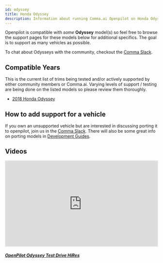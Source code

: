 ```yaml
---
id: odyssey
title: Honda Odyssey
description: Information about running Comma.ai Openpilot on Honda Odyssey vehicles.
---
```


Openpilot is compatible with *some* **Odyssey** model(s) so feel free to browse the support pages for these models below for additional specifics.
The goal is to support as many vehicles as possible.


To chat about Odysseys with the community, checkout the  [Comma Slack](https://slack.comma.ai).
      
## Compatible Years

This is the current list of trims being tested and/or actively supported by either community members or Comma.ai.
Varying levels of support / testing are being done on the listed models so please review them thoroughly.

* [2018 Honda Odyssey](/vehicles/honda/odyssey/2018-honda-odyssey/)

## How to add support for a vehicle

If you own an unsupported vehicle but are interested in discussing porting it to openpilot, join us in the [Comma Slack](https://slack.comma.ai).
There will also be some great info on porting models in [Development Guides](../../development/guides/).


## Videos

<div class="card-deck">
<div class="card">
<div class="card-image">
<div class="embed-responsive embed-responsive-16by9">
<div style="left: 0; width: 100%; height: 0; position: relative; padding-bottom: 56.2493%;"><iframe src="https://www.youtube.com/embed/JmlhA390cxo?rel=0&amp;showinfo=0" style="border: 0; top: 0; left: 0; width: 100%; height: 100%; position: absolute;" allowfullscreen scrolling="no"></iframe></div>
</div>
</div>
<div class="card-body">
<h5 class="card-title"><a href="https://www.youtube.com/watch?v&#x3D;JmlhA390cxo" target="_blank">OpenPilot Odyssey Test Drive HiRes</a></h5>

</div>
</div>
</div>
      
